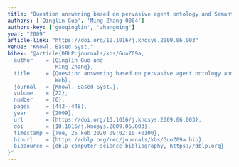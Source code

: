 ```yaml
---
title: "Question answering based on pervasive agent ontology and Semantic Web"
authors: ['Qinglin Guo', 'Ming Zhang 0004']
authors-key: ['guoqinglin', 'zhangming']
year: "2009"
article-link: "https://doi.org/10.1016/j.knosys.2009.06.003"
venue: "Knowl. Based Syst."
bibex: "@article{DBLP:journals/kbs/GuoZ09a,
  author    = {Qinglin Guo and
               Ming Zhang},
  title     = {Question answering based on pervasive agent ontology and Semantic
               Web},
  journal   = {Knowl. Based Syst.},
  volume    = {22},
  number    = {6},
  pages     = {443--448},
  year      = {2009},
  url       = {https://doi.org/10.1016/j.knosys.2009.06.003},
  doi       = {10.1016/j.knosys.2009.06.003},
  timestamp = {Tue, 25 Feb 2020 09:02:10 +0100},
  biburl    = {https://dblp.org/rec/journals/kbs/GuoZ09a.bib},
  bibsource = {dblp computer science bibliography, https://dblp.org}
}"
---
```


